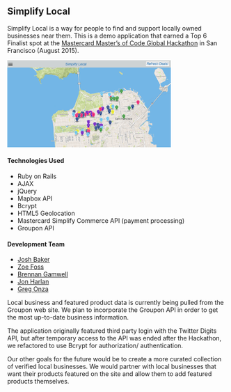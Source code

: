 ## Simplify Local

Simplify Local is a way for people to find and support locally owned businesses near them. This is a demo application that earned a Top 6 Finalist spot at the <a href="http://mastersofcode.com/" target="_blank">Mastercard Master’s of Code Global Hackathon</a> in San Francisco (August 2015).


<img src="/app/assets/images/SimplifyLocalScreenshot.png" height="200">

#### Technologies Used
- Ruby on Rails
- AJAX
- jQuery
- Mapbox API
- Bcrypt
- HTML5 Geolocation
- Mastercard Simplify Commerce API (payment processing)
- Groupon API

#### Development Team
- <a href="https://github.com/joshlbaker" target="_blank">Josh Baker</a>
- <a href="https://github.com/zoejf" target="_blank">Zoe Foss</a>
- <a href="https://github.com/bgamwell" target="_blank">Brennan Gamwell</a>
- <a href="https://github.com/jhars" target="_blank">Jon Harlan</a>
- <a href="https://github.com/GregOSF" target="_blank">Greg Onza</a>

Local business and featured product data is currently being pulled from the Groupon web site. We plan to incorporate the Groupon API in order to get the most up-to-date business information.

The application originally featured third party login with the Twitter Digits API, but after temporary access to the API was ended after the Hackathon, we refactored to use Bcrypt for authorization/ authentication.

Our other goals for the future would be to create a more curated collection of verified local businesses. We would partner with local businesses that want their products featured on the site and allow them to add featured products themselves.
